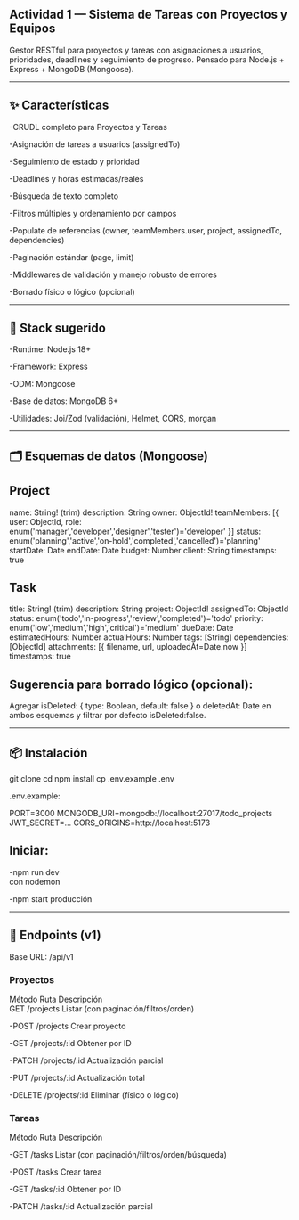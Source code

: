 ## Actividad 1 — Sistema de Tareas con Proyectos y Equipos

Gestor RESTful para proyectos y tareas con asignaciones a usuarios, prioridades, deadlines y seguimiento de progreso. Pensado para Node.js + Express + MongoDB (Mongoose).

---

## ✨ Características

-CRUDL completo para Proyectos y Tareas

-Asignación de tareas a usuarios (assignedTo)

-Seguimiento de estado y prioridad

-Deadlines y horas estimadas/reales

-Búsqueda de texto completo

-Filtros múltiples y ordenamiento por campos

-Populate de referencias (owner, teamMembers.user, project, assignedTo, dependencies)

-Paginación estándar (page, limit)

-Middlewares de validación y manejo robusto de errores

-Borrado físico o lógico (opcional)

---

## 🧱 Stack sugerido

-Runtime: Node.js 18+

-Framework: Express

-ODM: Mongoose

-Base de datos: MongoDB 6+

-Utilidades: Joi/Zod (validación), Helmet, CORS, morgan

---

## 🗂️ Esquemas de datos (Mongoose)

## Project
name: String! (trim)
description: String
owner: ObjectId<User>!
teamMembers: [{ user: ObjectId<User>, role: enum('manager','developer','designer','tester')='developer' }]
status: enum('planning','active','on-hold','completed','cancelled')='planning'
startDate: Date
endDate: Date
budget: Number
client: String
timestamps: true

## Task
title: String! (trim)
description: String
project: ObjectId<Project>!
assignedTo: ObjectId<User>
status: enum('todo','in-progress','review','completed')='todo'
priority: enum('low','medium','high','critical')='medium'
dueDate: Date
estimatedHours: Number
actualHours: Number
tags: [String]
dependencies: [ObjectId<Task>]
attachments: [{ filename, url, uploadedAt=Date.now }]
timestamps: true


## Sugerencia para borrado lógico (opcional):

Agregar isDeleted: { type: Boolean, default: false } o deletedAt: Date en ambos esquemas y filtrar por defecto isDeleted:false.

---

## 📦 Instalación
git clone <tu-repo>
cd <tu-repo>
npm install
cp .env.example .env


.env.example:

PORT=3000
MONGODB_URI=mongodb://localhost:27017/todo_projects
 JWT_SECRET=...
 CORS_ORIGINS=http://localhost:5173

## Iniciar:

-npm run dev     
con nodemon

-npm start 
producción

---

## 🔌 Endpoints (v1)

Base URL: /api/v1

### Proyectos
Método	Ruta	Descripción  
GET	/projects	Listar (con paginación/filtros/orden)

-POST	/projects	Crear proyecto

-GET	/projects/:id	Obtener por ID

-PATCH	/projects/:id	Actualización parcial

-PUT	/projects/:id	Actualización total

-DELETE	/projects/:id	Eliminar (físico o lógico)

### Tareas
Método	Ruta	Descripción

-GET	/tasks	Listar (con paginación/filtros/orden/búsqueda)

-POST	/tasks	Crear tarea

-GET	/tasks/:id	Obtener por ID

-PATCH	/tasks/:id	Actualización parcial
